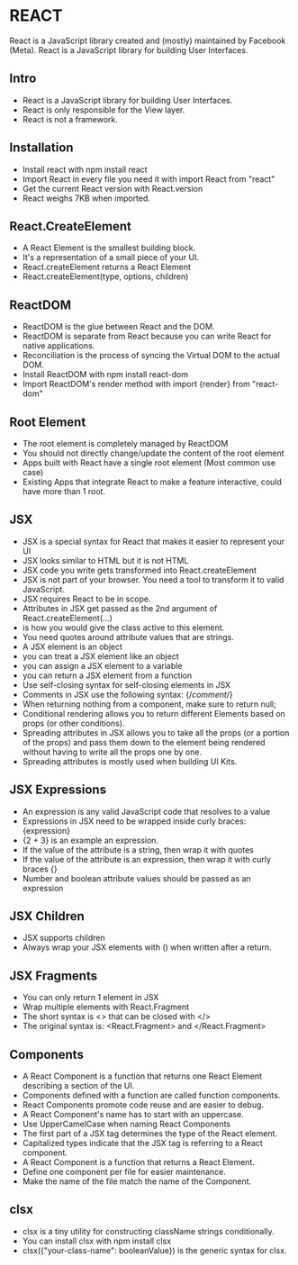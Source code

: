 # REACT

React is a JavaScript library created and (mostly) maintained by Facebook (Meta).
React is a JavaScript library for building User Interfaces.

## Intro

- React is a JavaScript library for building User Interfaces.
- React is only responsible for the View layer.
- React is not a framework.

## Installation

- Install react with npm install react
- Import React in every file you need it with import React from "react"
- Get the current React version with React.version
- React weighs 7KB when imported.

## React.CreateElement

- A React Element is the smallest building block.
- It's a representation of a small piece of your UI.
- React.createElement returns a React Element
- React.createElement(type, options, children)

## ReactDOM

- ReactDOM is the glue between React and the DOM.
- ReactDOM is separate from React because you can write React for native applications.
- Reconciliation is the process of syncing the Virtual DOM to the actual DOM.
- Install ReactDOM with npm install react-dom
- Import ReactDOM's render method with import {render} from "react-dom"

## Root Element

- The root element is completely managed by ReactDOM
- You should not directly change/update the content of the root element
- Apps built with React have a single root element (Most common use case)
- Existing Apps that integrate React to make a feature interactive, could have more than 1 root.

## JSX

- JSX is a special syntax for React that makes it easier to represent your UI
- JSX looks similar to HTML but it is not HTML
- JSX code you write gets transformed into React.createElement
- JSX is not part of your browser. You need a tool to transform it to valid JavaScript.
- JSX requires React to be in scope.
- Attributes in JSX get passed as the 2nd argument of React.createElement(...)
- <div className="active"></div> is how you would give the class active to this element.
- You need quotes around attribute values that are strings.
- A JSX element is an object
- you can treat a JSX element like an object
- you can assign a JSX element to a variable
- you can return a JSX element from a function
- Use self-closing syntax for self-closing elements in JSX
- Comments in JSX use the following syntax: {/_comment_/}
- When returning nothing from a component, make sure to return null;
- Conditional rendering allows you to return different Elements based on props (or other conditions).
- Spreading attributes in JSX allows you to take all the props (or a portion of the props) and pass them down to the element being rendered without having to write all the props one by one.
- Spreading attributes is mostly used when building UI Kits.

## JSX Expressions

- An expression is any valid JavaScript code that resolves to a value
- Expressions in JSX need to be wrapped inside curly braces: {expression}
- {2 + 3} is an example an expression.
- If the value of the attribute is a string, then wrap it with quotes
- If the value of the attribute is an expression, then wrap it with curly braces {}
- Number and boolean attribute values should be passed as an expression

## JSX Children

- JSX supports children
- Always wrap your JSX elements with () when written after a return.

## JSX Fragments

- You can only return 1 element in JSX
- Wrap multiple elements with React.Fragment
- The short syntax is <> that can be closed with </>
- The original syntax is: <React.Fragment> and </React.Fragment>

## Components

- A React Component is a function that returns one React Element describing a section of the UI.
- Components defined with a function are called function components.
- React Components promote code reuse and are easier to debug.
- A React Component's name has to start with an uppercase.
- Use UpperCamelCase when naming React Components
- The first part of a JSX tag determines the type of the React element.
- Capitalized types indicate that the JSX tag is referring to a React component.
- A React Component is a function that returns a React Element.
- Define one component per file for easier maintenance.
- Make the name of the file match the name of the Component.

## clsx

- clsx is a tiny utility for constructing className strings conditionally.
- You can install clsx with npm install clsx
- clsx({"your-class-name": booleanValue}) is the generic syntax for clsx.
